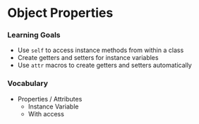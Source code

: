 # Object Properties

### Learning Goals
- Use `self` to access instance methods from within a class
- Create getters and setters for instance variables
- Use `attr` macros to create getters and setters automatically

### Vocabulary
* Properties / Attributes
    * Instance Variable
    * With access
